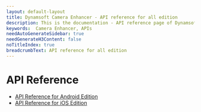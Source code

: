 ```yaml
---
layout: default-layout
title: Dynamsoft Camera Enhancer - API reference for all edition
description: This is the documentation - API reference page of Dynamsoft Camera Enhancer.
keywords:  Camera Enhancer, APIs
needAutoGenerateSidebar: true
needGenerateH3Content: false
noTitleIndex: true
breadcrumbText: API reference for all edition
---
```


# API Reference

- [API Reference for Android Edition]({{site.android-api}})
- [API Reference for iOS Edition]({{site.ios-api}})

